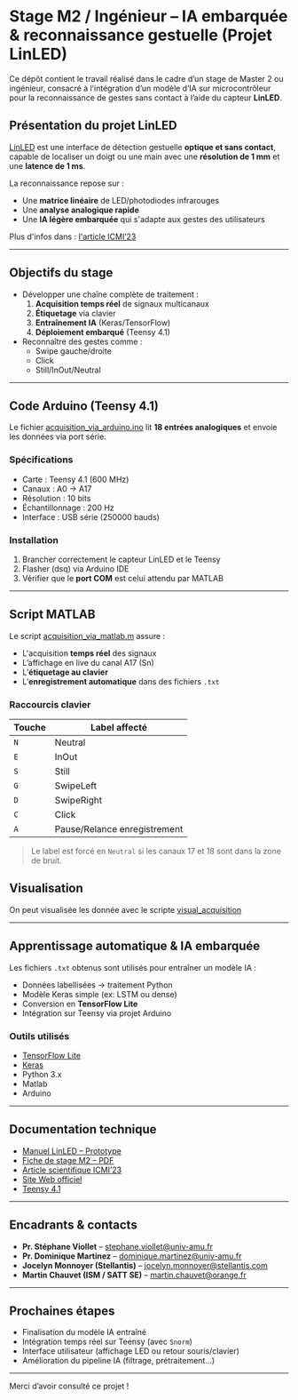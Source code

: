 # Stage M2 / Ingénieur – IA embarquée & reconnaissance gestuelle (Projet LinLED)

Ce dépôt contient le travail réalisé dans le cadre d’un stage de Master 2 ou ingénieur, consacré à l’intégration d’un modèle d’IA sur microcontrôleur pour la reconnaissance de gestes sans contact à l’aide du capteur **LinLED**.

## Présentation du projet LinLED

[LinLED](https://linled.univ-amu.fr) est une interface de détection gestuelle **optique et sans contact**, capable de localiser un doigt ou une main avec une **résolution de 1 mm** et une **latence de 1 ms**.

La reconnaissance repose sur :
- Une **matrice linéaire** de LED/photodiodes infrarouges
- Une **analyse analogique rapide**
- Une **IA légère embarquée** qui s'adapte aux gestes des utilisateurs

Plus d'infos dans : [l'article ICMI’23](Docs/icmi23companion-56.pdf)

---

## Objectifs du stage

- Développer une chaîne complète de traitement :
  1. **Acquisition temps réel** de signaux multicanaux
  2. **Étiquetage** via clavier
  3. **Entraînement IA** (Keras/TensorFlow)
  4. **Déploiement embarqué** (Teensy 4.1)
- Reconnaître des gestes comme :
  - Swipe gauche/droite
  - Click
  - Still/InOut/Neutral

---

## Code Arduino (Teensy 4.1)

Le fichier [acquisition_via_arduino.ino](Algorithm/acquisition_via_arduino.ino) lit **18 entrées analogiques** et envoie les données via port série.

### Spécifications

- Carte : Teensy 4.1 (600 MHz)
- Canaux : A0 → A17
- Résolution : 10 bits
- Échantillonnage : 200 Hz
- Interface : USB série (250000 bauds)

### Installation

1. Brancher correctement le capteur LinLED et le Teensy
2. Flasher (dsq) via Arduino IDE
3. Vérifier que le **port COM** est celui attendu par MATLAB

---

## Script MATLAB 

Le script [acquisition_via_matlab.m](Algorithm/acquisition_via_matlab.m) assure :
- L'acquisition **temps réel** des signaux
- L’affichage en live du canal A17 (Sn)
- L’**étiquetage au clavier**
- L’**enregistrement automatique** dans des fichiers `.txt`

### Raccourcis clavier

| Touche | Label affecté  |
|--------|----------------|
| `N`    | Neutral         |
| `E`    | InOut           |
| `S`    | Still           |
| `G`    | SwipeLeft       |
| `D`    | SwipeRight      |
| `C`    | Click           |
| `A`    | Pause/Relance enregistrement |

> Le label est forcé en `Neutral` si les canaux 17 et 18 sont dans la zone de bruit.

## Visualisation

On peut visualisée les donnée avec le scripte [visual_acquisition](Algorithm/visual_acquisition.m)

---

## Apprentissage automatique & IA embarquée

Les fichiers `.txt` obtenus sont utilisés pour entraîner un modèle IA :
- Données labellisées → traitement Python
- Modèle Keras simple (ex: LSTM ou dense)
- Conversion en **TensorFlow Lite**
- Intégration sur Teensy via projet Arduino

### Outils utilisés

- [TensorFlow Lite](https://www.tensorflow.org/lite)
- [Keras](https://keras.io/)
- Python 3.x
- Matlab
- Arduino

---

## Documentation technique

- [Manuel LinLED – Prototype](Docs/LinLED_Prototype_Manual_2024-08-26.pdf)
- [Fiche de stage M2 – PDF](Docs/stage_ML_M2_2025.pdf)
- [Article scientifique ICMI’23](Docs/icmi23companion-56.pdf)
- [Site Web officiel](https://linled.univ-amu.fr)
- [Teensy 4.1](https://www.pjrc.com/store/teensy41.html)

---

## Encadrants & contacts

- **Pr. Stéphane Viollet** – stephane.viollet@univ-amu.fr  
- **Pr. Dominique Martinez** – dominique.martinez@univ-amu.fr  
- **Jocelyn Monnoyer (Stellantis)** – jocelyn.monnoyer@stellantis.com  
- **Martin Chauvet (ISM / SATT SE)** – martin.chauvet@orange.fr

---

## Prochaines étapes

- Finalisation du modèle IA entraîné
- Intégration temps réel sur Teensy (avec `Snorm`)
- Interface utilisateur (affichage LED ou retour souris/clavier)
- Amélioration du pipeline IA (filtrage, prétraitement…)

---

Merci d’avoir consulté ce projet !
